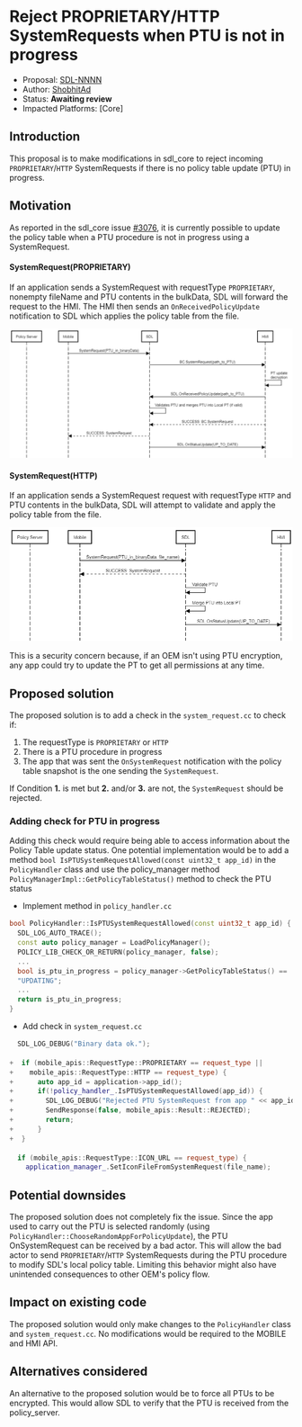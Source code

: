 # Reject PROPRIETARY/HTTP SystemRequests when PTU is not in progress

* Proposal: [SDL-NNNN](nnnn-reject-proprietary-http-systemrequests-when-ptu-not-in-progress.md)
* Author: [ShobhitAd](https://github.com/ShobhitAd)
* Status: **Awaiting review**
* Impacted Platforms: [Core]

## Introduction

This proposal is to make modifications in sdl_core to reject incoming `PROPRIETARY`/`HTTP` SystemRequests if there is no policy table update (PTU) in progress.

## Motivation

As reported in the sdl_core issue [#3076](https://github.com/smartdevicelink/sdl_core/issues/3076), it is currently possible to update the policy table when a PTU procedure is not in progress using a SystemRequest.

#### **SystemRequest(PROPRIETARY)**

If an application sends a SystemRequest with requestType `PROPRIETARY`, nonempty fileName and PTU contents in the bulkData, SDL will forward the request to the HMI. The HMI then sends an `OnReceivedPolicyUpdate` notification to SDL which applies the policy table from the file.

![PROPRIETARY request type](../assets/proposals/nnnn-reject-proprietary-http-systemrequests-when-ptu-not-in-progress/Proprietary_request_flow.png)

#### **SystemRequest(HTTP)**

If an application sends a SystemRequest request with requestType `HTTP` and PTU contents in the bulkData, SDL will attempt to validate and apply the policy table from the file.

![HTTP request type](../assets/proposals/nnnn-reject-proprietary-http-systemrequests-when-ptu-not-in-progress/Http_request_flow.png)

This is a security concern because, if an OEM isn't using PTU encryption, any app could try to update the PT to get all permissions at any time.

## Proposed solution

The proposed solution is to add a check in the `system_request.cc` to check if:

1. The requestType is `PROPRIETARY` or `HTTP`
2. There is a PTU procedure in progress
3. The app that was sent the `OnSystemRequest` notification with the policy table snapshot is the one sending the `SystemRequest`.

If Condition **1.** is met but **2.** and/or **3.** are not, the `SystemRequest` should be rejected.

### Adding check for PTU in progress

Adding this check would require being able to access information about the Policy Table update status. One potential implementation would be to add a method `bool IsPTUSystemRequestAllowed(const uint32_t app_id)` in the `PolicyHandler` class and use the policy_manager method `PolicyManagerImpl::GetPolicyTableStatus()` method to check the PTU status

- Implement method in `policy_handler.cc`

```c++
bool PolicyHandler::IsPTUSystemRequestAllowed(const uint32_t app_id) {
  SDL_LOG_AUTO_TRACE();
  const auto policy_manager = LoadPolicyManager();
  POLICY_LIB_CHECK_OR_RETURN(policy_manager, false);
  ...
  bool is_ptu_in_progress = policy_manager->GetPolicyTableStatus() == 
  "UPDATING";
  ...
  return is_ptu_in_progress;
}
```

- Add check in `system_request.cc`

```c++
  SDL_LOG_DEBUG("Binary data ok.");

+  if (mobile_apis::RequestType::PROPRIETARY == request_type ||
+    mobile_apis::RequestType::HTTP == request_type) {
+      auto app_id = application->app_id();
+      if(!policy_handler_.IsPTUSystemRequestAllowed(app_id)) {
+        SDL_LOG_DEBUG("Rejected PTU SystemRequest from app " << app_id);
+        SendResponse(false, mobile_apis::Result::REJECTED);
+        return;
+      }
+  }

  if (mobile_apis::RequestType::ICON_URL == request_type) {
    application_manager_.SetIconFileFromSystemRequest(file_name);
```

## Potential downsides

The proposed solution does not completely fix the issue. Since the app used to carry out the PTU is selected randomly (using `PolicyHandler::ChooseRandomAppForPolicyUpdate`), the PTU OnSystemRequest can be received by a bad actor. This will allow the bad actor to send `PROPRIETARY`/`HTTP` SystemRequests during the PTU procedure to modify SDL's local policy table. Limiting this behavior might also have unintended consequences to other OEM's policy flow.

## Impact on existing code

The proposed solution would only make changes to the `PolicyHandler` class and `system_request.cc`. No modifications would be required to the MOBILE and HMI API.

## Alternatives considered

An alternative to the proposed solution would be to force all PTUs to be encrypted. This would allow SDL to verify that the PTU is received from the policy_server.